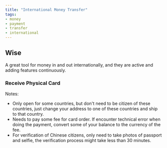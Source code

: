 ```yaml
---
title: "International Money Transfer"
tags: 
- money
- payment
- transfer
- international
---
```


## Wise

A great tool for money in and out internationally, and they are active and adding features continuously.

### Receive Physical Card

Notes:
- Only open for some countries, but don't need to be citizen of these countries, just change your address to one of these countries and ship to that country.
- Needs to pay some fee for card order. If encounter technical error when doing the payment, convert some of your balance to the currency of the fee.
- For verification of Chinese citizens, only need to take photos of passport and selfie, the verification process might take less than 30 minutes.